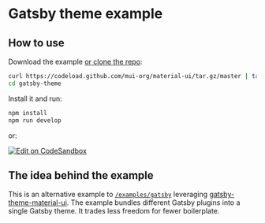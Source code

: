 # Gatsby theme example

## How to use

Download the example [or clone the repo](https://github.com/mui-org/material-ui):

```sh
curl https://codeload.github.com/mui-org/material-ui/tar.gz/master | tar -xz --strip=2  material-ui-master/examples/gatsby-theme
cd gatsby-theme
```

Install it and run:

```sh
npm install
npm run develop
```

or:

[![Edit on CodeSandbox](https://codesandbox.io/static/img/play-codesandbox.svg)](https://codesandbox.io/s/github/mui-org/material-ui/tree/master/examples/gatsby-theme)

## The idea behind the example

This is an alternative example to [`/examples/gatsby`](https://github.com/mui-org/material-ui/tree/master/examples/gatsby) leveraging [gatsby-theme-material-ui](https://github.com/hupe1980/gatsby-theme-material-ui/tree/master/packages/gatsby-theme-material-ui).
The example bundles different Gatsby plugins into a single Gatsby theme.
It trades less freedom for fewer boilerplate.
